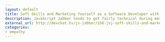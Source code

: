 ```yaml
---
layout: default
title: Soft Skills and Marketing Yourself as a Software Developer with John Sonmez
description: JavaScript Jabber tends to get fairly technical during most shows, so this interview with John Sonmez was a pleasant contrast. While "soft skills" are usually given less importance in the developer world, it was wonderful to hear John and the panel discuss how relationship skills generally lead to happier programmers. This is also the third episode with Aimee Knight, who has been a superb addition to the male dominated panel. 
external_url: http://devchat.tv/js-jabber/156-jsj-soft-skills-and-marketing-yourself-as-a-software-developer-with-john-sonmez
categories:
- empathy
---
```

